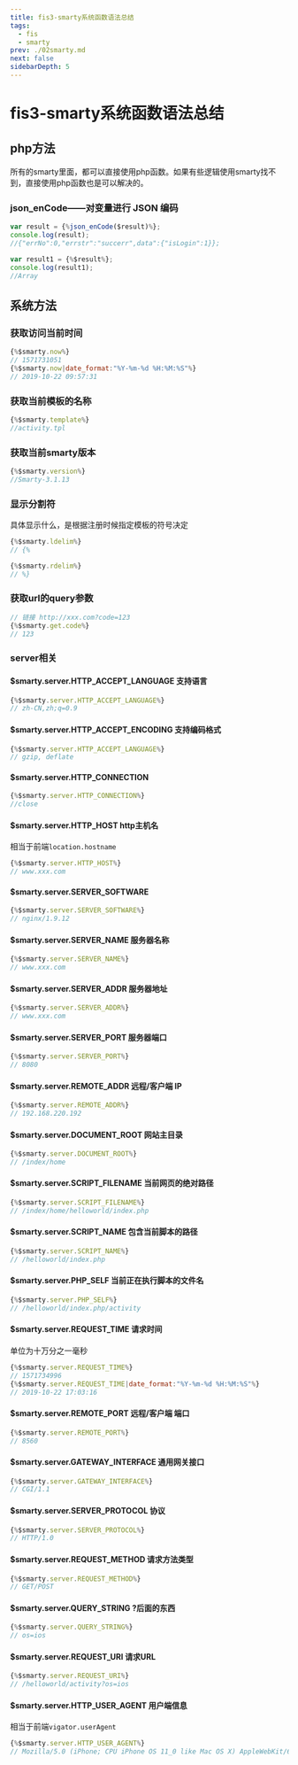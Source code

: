 ```yaml
---
title: fis3-smarty系统函数语法总结
tags: 
  - fis
  - smarty
prev: ./02smarty.md
next: false
sidebarDepth: 5
---
```

# fis3-smarty系统函数语法总结

## php方法
所有的smarty里面，都可以直接使用php函数。如果有些逻辑使用smarty找不到，直接使用php函数也是可以解决的。
### json_enCode——对变量进行 JSON 编码
```js
var result = {%json_enCode($result)%};
console.log(result);
//{"errNo":0,"errstr":"succerr",data":{"isLogin":1}};

var result1 = {%$result%};
console.log(result1);
//Array
```
## 系统方法
### 获取访问当前时间
```js
{%$smarty.now%}
// 1571731051
{%$smarty.now|date_format:"%Y-%m-%d %H:%M:%S"%}
// 2019-10-22 09:57:31
```

### 获取当前模板的名称
```js
{%$smarty.template%}
//activity.tpl
```

### 获取当前smarty版本
```js
{%$smarty.version%}
//Smarty-3.1.13
```

### 显示分割符
具体显示什么，是根据注册时候指定模板的符号决定
```js
{%$smarty.ldelim%}
// {%

{%$smarty.rdelim%}
// %}
```

### 获取url的query参数
```js
// 链接 http://xxx.com?code=123
{%$smarty.get.code%}
// 123
```

### server相关

#### $smarty.server.HTTP_ACCEPT_LANGUAGE 支持语言
```js
{%$smarty.server.HTTP_ACCEPT_LANGUAGE%}
// zh-CN,zh;q=0.9
```

#### $smarty.server.HTTP_ACCEPT_ENCODING 支持编码格式
```js
{%$smarty.server.HTTP_ACCEPT_LANGUAGE%}
// gzip, deflate
```

#### $smarty.server.HTTP_CONNECTION 
```js
{%$smarty.server.HTTP_CONNECTION%}
//close
```

#### $smarty.server.HTTP_HOST http主机名
相当于前端`location.hostname`
```js
{%$smarty.server.HTTP_HOST%}
// www.xxx.com
```

#### $smarty.server.SERVER_SOFTWARE
```js
{%$smarty.server.SERVER_SOFTWARE%}
// nginx/1.9.12
```

#### $smarty.server.SERVER_NAME 服务器名称
```js
{%$smarty.server.SERVER_NAME%}
// www.xxx.com
```

#### $smarty.server.SERVER_ADDR 服务器地址
```js
{%$smarty.server.SERVER_ADDR%}
// www.xxx.com
```

#### $smarty.server.SERVER_PORT 服务器端口
```js
{%$smarty.server.SERVER_PORT%}
// 8080
```

#### $smarty.server.REMOTE_ADDR 远程/客户端 IP
```js
{%$smarty.server.REMOTE_ADDR%}
// 192.168.220.192
```

#### $smarty.server.DOCUMENT_ROOT 网站主目录
```js
{%$smarty.server.DOCUMENT_ROOT%}
// /index/home
```

#### $smarty.server.SCRIPT_FILENAME 当前网页的绝对路径
```js
{%$smarty.server.SCRIPT_FILENAME%}
// /index/home/helloworld/index.php
```

#### $smarty.server.SCRIPT_NAME 包含当前脚本的路径
```js
{%$smarty.server.SCRIPT_NAME%}
// /helloworld/index.php
```

#### $smarty.server.PHP_SELF 当前正在执行脚本的文件名
```js
{%$smarty.server.PHP_SELF%}
// /helloworld/index.php/activity
```

#### $smarty.server.REQUEST_TIME 请求时间
单位为十万分之一毫秒
```js
{%$smarty.server.REQUEST_TIME%}
// 1571734996
{%$smarty.server.REQUEST_TIME|date_format:"%Y-%m-%d %H:%M:%S"%}
// 2019-10-22 17:03:16
```

#### $smarty.server.REMOTE_PORT 远程/客户端 端口
```js
{%$smarty.server.REMOTE_PORT%}
// 8560
```

#### $smarty.server.GATEWAY_INTERFACE 通用网关接口
```js
{%$smarty.server.GATEWAY_INTERFACE%}
// CGI/1.1
```

#### $smarty.server.SERVER_PROTOCOL 协议
```js
{%$smarty.server.SERVER_PROTOCOL%}
// HTTP/1.0
```

#### $smarty.server.REQUEST_METHOD 请求方法类型
```js
{%$smarty.server.REQUEST_METHOD%}
// GET/POST
```

#### $smarty.server.QUERY_STRING ?后面的东西
```js
{%$smarty.server.QUERY_STRING%}
// os=ios
```

#### $smarty.server.REQUEST_URI 请求URL
```js
{%$smarty.server.REQUEST_URI%}
// /helloworld/activity?os=ios
```

#### $smarty.server.HTTP_USER_AGENT 用户端信息
相当于前端`vigator.userAgent`
```js
{%$smarty.server.HTTP_USER_AGENT%}
// Mozilla/5.0 (iPhone; CPU iPhone OS 11_0 like Mac OS X) AppleWebKit/604.1.38 (KHTML, like Gecko) Version/11.0 Mobile/15A372 Safari/604.1
```

<Vssue :options="{ locale: 'zh' }"/>